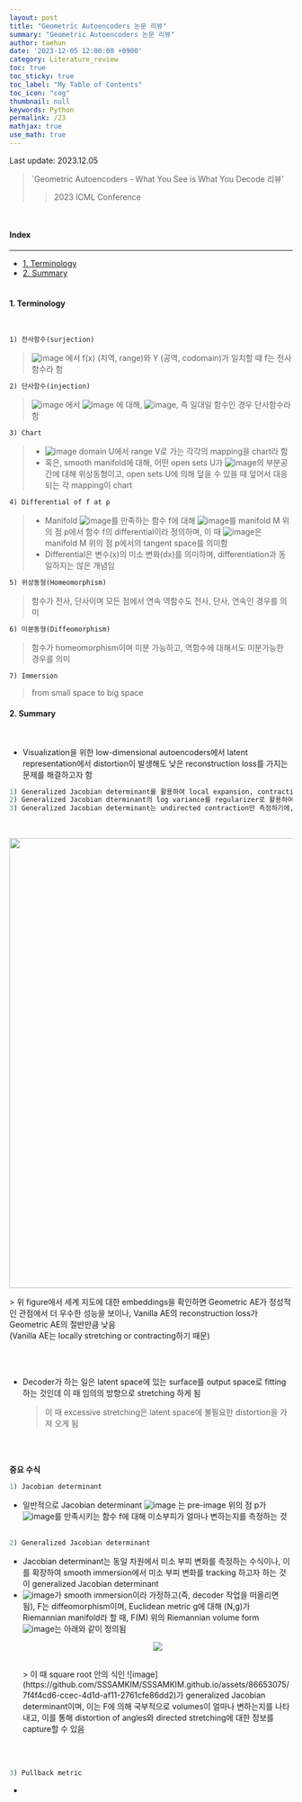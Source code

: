 ```yaml
---
layout: post
title: "Geometric Autoencoders 논문 리뷰"
summary: "Geometric Autoencoders 논문 리뷰"
author: taehun
date: '2023-12-05 12:00:00 +0900'
category: Literature_review
toc: true
toc_sticky: true
toc_label: "My Table of Contents"
toc_icon: "cog"
thumbnail: null
keywords: Python
permalink: /23
mathjax: true
use_math: true
---
```


Last update: 2023.12.05<br>

> `Geometric Autoencoders - What You See is What You Decode 리뷰'<br>
> > 2023 ICML Conference

<br>

#### Index
---

- [1. Terminology](#1-terminology)
- [2. Summary](#2-summary)<br><br>

#### **1. Terminology**
  
<br>

```markdown
1) 전사함수(surjection)
```

> ![image](https://github.com/SSSAMKIM/SSSAMKIM.github.io/assets/86653075/54f77377-725f-421f-84c6-2d271ff8075e) 에서 f(x) (치역, range)와 Y (공역, codomain)가 일치할 때 f는 전사함수라 함<br>

```markdown
2) 단사함수(injection)
```
> ![image](https://github.com/SSSAMKIM/SSSAMKIM.github.io/assets/86653075/54f77377-725f-421f-84c6-2d271ff8075e) 에서 ![image](https://github.com/SSSAMKIM/SSSAMKIM.github.io/assets/86653075/427b2c2e-02db-4833-86d2-519e2baacc86) 에 대해,
  ![image](https://github.com/SSSAMKIM/SSSAMKIM.github.io/assets/86653075/bc78d3c8-9b4d-4495-b7b6-1079218e7a6e), 즉 일대일 함수인 경우 단사함수라 함<br>

```markdown
3) Chart
```

> - ![image](https://github.com/SSSAMKIM/SSSAMKIM.github.io/assets/86653075/a46a482d-5a6c-4a41-ac50-6136efab3157) domain U에서 range V로 가는 각각의 mapping을 chart라 함<br>
> - 혹은, smooth manifold에 대해, 어떤 open sets U가 ![image](https://github.com/SSSAMKIM/SSSAMKIM.github.io/assets/86653075/2c55be0b-7e1d-4d90-ba1e-afb84a747c89)의 부분공간에 대해 위상동형이고, open sets U에 의해 덮을 수 있을 때 덮어서 대응되는 각 mapping이 chart<br>

```markdown
4) Differential of f at p
```

> - Manifold ![image](https://github.com/SSSAMKIM/SSSAMKIM.github.io/assets/86653075/1f778db5-627b-4064-b1a4-42aacf4b3808)를 만족하는 함수 f에 대해
  ![image](https://github.com/SSSAMKIM/SSSAMKIM.github.io/assets/86653075/bdf40a78-d8c0-48d7-aecc-dd56dd883bb9)를 manifold M 위의 점 p에서 함수 f의 differential이라 정의하며, 이 때 ![image](https://github.com/SSSAMKIM/SSSAMKIM.github.io/assets/86653075/56fb0f11-974e-46e5-be59-f6bb9a4d2528)은 manifold M 위의 점 p에서의 tangent space를 의미함
> - Differential은 변수(x)의 미소 변화(dx)를 의미하며, differentiation과 동일하지는 않은 개념임<br>

```markdown
5) 위상동형(Homeomorphism)
```

> 함수가 전사, 단사이며 모든 점에서 연속 역함수도 전사, 단사, 연속인 경우를 의미<br>

```markdown
6) 미분동형(Diffeomorphism)
```

> 함수가 homeomorphism이며 미분 가능하고, 역함수에 대해서도 미분가능한 경우를 의미<br>
  
```markdown
7) Immersion
```

> from small space to big space<br>

#### **2. Summary**

<br>

- Visualization을 위한 low-dimensional autoencoders에서 latent representation에서 distortion이 발생해도 낮은 reconstruction loss를 가지는 문제를 해결하고자 함<br>
```python
1) Generalized Jacobian determinant를 활용하여 local expansion, contraction을 측정하는 것을 제안
2) Generalized Jacobian dterminant의 log variance를 regularizer로 활용하여 이 값을 최소화함으로써 local expansion 및 contraction이 없는 즉, distortion이 발생하지 않도록 규제
3) Generalized Jacobian determinant는 undirected contraction만 측정하기에, indicatrices를 활용하여 latent space 위 각 점의 anisotropy를 시각화 함
```

<br>

<p align="center">
  <img src = "https://github.com/SSSAMKIM/SSSAMKIM.github.io/assets/86653075/8c696d4a-80a4-4582-9427-60c48518e8a5" width = "800" height = "auto">
</p>
> 위 figure에서 세계 지도에 대한 embeddings을 확인하면 Geometric AE가 정성적인 관점에서 더 우수한 성능을 보이나, Vanilla AE의 reconstruction loss가 Geometric AE의 절반만큼 낮음<br>
  (Vanilla AE는 locally stretching or contracting하기 때문)
  
<br><br>

- Decoder가 하는 일은 latent space에 있는 surface를 output space로 fitting 하는 것인데 이 때 임의의 방향으로 stretching 하게 됨
  > 이 때 excessive stretching은 latent space에 불필요한 distortion을 가져 오게 됨


<br><br>


**중요 수식**<br>

```python
1) Jacobian determinant
```

- 일반적으로 Jacobian determinant ![image](https://github.com/SSSAMKIM/SSSAMKIM.github.io/assets/86653075/45f438d8-1fea-4bbf-ade5-ff8f973d93fc)
는 pre-image 위의 점 p가 ![image](https://github.com/SSSAMKIM/SSSAMKIM.github.io/assets/86653075/efa2e252-a0c5-4aa3-88d9-75dceb7aec65)를 만족시키는 함수 f에 대해 미소부피가 얼마나 변하는지를 측정하는 것<br><br>

```python
2) Generalized Jacobian determinant
```

- Jacobian determinant는 동일 차원에서 미소 부피 변화를 측정하는 수식이나, 이를 확장하여 smooth immersion에서 미소 부피 변화를 tracking 하고자 하는 것이 generalized Jacobian determinant<br>
- ![image](https://github.com/SSSAMKIM/SSSAMKIM.github.io/assets/86653075/53ad9e56-5751-49e7-ad99-d4ab184d1668)가 smooth immersion이라 가정하고(즉, decoder 작업을 떠올리면 됨), F는 diffeomorphism이며, Euclidean metric g에 대해 (N,g)가 Riemannian manifold라 할 때, F(M) 위의 Riemannian volume form ![image](https://github.com/SSSAMKIM/SSSAMKIM.github.io/assets/86653075/000c95af-ce93-439c-937e-8c5ab810f1a9)는 아래와 같이 정의됨<br>
  <p align="center">
    <img src = "https://github.com/SSSAMKIM/SSSAMKIM.github.io/assets/86653075/479df772-a9a5-43ad-8311-51b762d76177">
  </p>
  <br>
  > 이 때 square root 안의 식인 ![image](https://github.com/SSSAMKIM/SSSAMKIM.github.io/assets/86653075/7f4f4cd6-ccec-4d1d-af11-2761cfe86dd2)가 generalized Jacobian determinant이며, 이는 F에 의해 국부적으로 volumes이 얼마나 변하는지를 나타내고, 이를 통해 distortion of angles와 directed stretching에 대한 정보를 capture할 수 있음
  
<br><br>

```python
3) Pullback metric
```

- 
